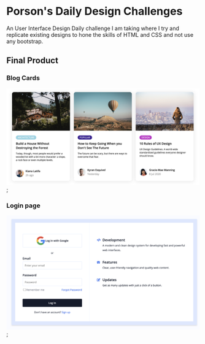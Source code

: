 # Porson's Daily Design Challenges

An User Interface Design Daily challenge I am taking where I try and replicate existing designs to hone the skills of HTML and CSS and not use any bootstrap.

## Final Product

### Blog Cards

!["screenshot of blog cards"](https://github.com/oddporson/ui-design-set/blob/master/docs/blog-cards.png);

### Login page

!['screenshot of login'](https://github.com/oddporson/ui-design-set/blob/master/docs/login.png);
